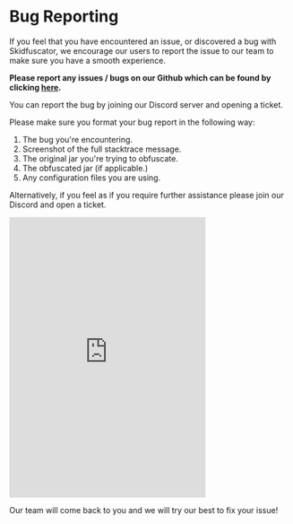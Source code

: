 # Bug Reporting

If you feel that you have encountered an issue, or discovered a bug with Skidfuscator, we encourage our users to report the issue to our team to make sure you have a smooth experience.

**Please report any issues / bugs on our Github which can be found by clicking [here](https://github.com/skidfuscatordev/skidfuscator-java-obfuscator).**

You can report the bug by joining our Discord server and opening a ticket. 

Please make sure you format your bug report in the following way:
1. The bug you're encountering. 
2. Screenshot of the full stacktrace message.
3. The original jar you're trying to obfuscate.
4. The obfuscated jar (if applicable.)
5. Any configuration files you are using. 

Alternatively, if you feel as if you require further assistance please join our Discord and open a ticket.

<iframe src="https://discord.com/widget?id=904888546609987674&theme=dark" width="350" height="500" allowtransparency="true" frameborder="0" sandbox="allow-popups allow-popups-to-escape-sandbox allow-same-origin allow-scripts"></iframe>

Our team will come back to you and we will try our best to fix your issue!
